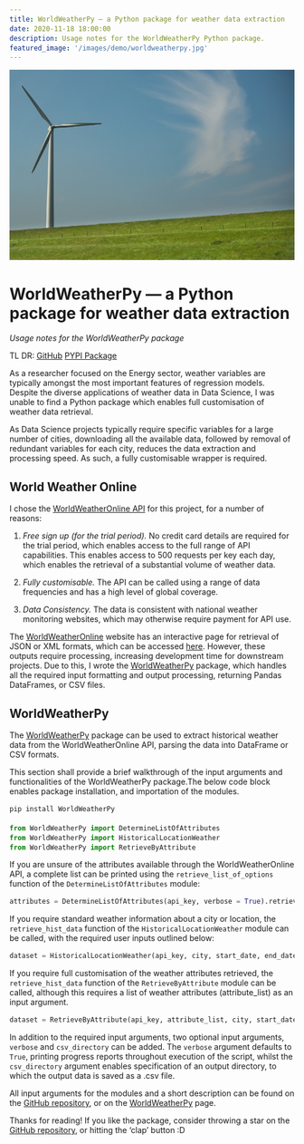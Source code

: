 ```yaml
---
title: WorldWeatherPy — a Python package for weather data extraction
date: 2020-11-18 18:00:00
description: Usage notes for the WorldWeatherPy Python package.
featured_image: '/images/demo/worldweatherpy.jpg'
---
```


![](/images/demo/worldweatherpy.jpg)

# WorldWeatherPy — a Python package for weather data extraction

*Usage notes for the WorldWeatherPy package*

TL DR: [GitHub][link1] [PYPI Package][link2]


As a researcher focused on the Energy sector, weather variables are typically amongst the most important features of regression models. Despite the diverse applications of weather data in Data Science, I was unable to find a Python package which enables full customisation of weather data retrieval.

As Data Science projects typically require specific variables for a large number of cities, downloading all the available data, followed by removal of redundant variables for each city, reduces the data extraction and processing speed. As such, a fully customisable wrapper is required.

## World Weather Online

I chose the [WorldWeatherOnline API][link3] for this project, for a number of reasons:

1) *Free sign up (for the trial period).*
No credit card details are required for the trial period, which enables access to the full range of API capabilities. This enables access to 500 requests per key each day, which enables the retrieval of a substantial volume of weather data.

2) *Fully customisable.*
The API can be called using a range of data frequencies and has a high level of global coverage.

3) *Data Consistency.*
The data is consistent with national weather monitoring websites, which may otherwise require payment for API use.

The [WorldWeatherOnline][link3] website has an interactive page for retrieval of JSON or XML formats, which can be accessed [here][link4]. However, these outputs require processing, increasing development time for downstream projects. Due to this, I wrote the [WorldWeatherPy][link5] package, which handles all the required input formatting and output processing, returning Pandas DataFrames, or CSV files.

## WorldWeatherPy

The [WorldWeatherPy][link5] package can be used to extract historical weather data from the WorldWeatherOnline API, parsing the data into DataFrame or CSV formats.

This section shall provide a brief walkthrough of the input arguments and functionalities of the WorldWeatherPy package.The below code block enables package installation, and importation of the modules.
```python
pip install WorldWeatherPy

from WorldWeatherPy import DetermineListOfAttributes
from WorldWeatherPy import HistoricalLocationWeather
from WorldWeatherPy import RetrieveByAttribute
```

If you are unsure of the attributes available through the WorldWeatherOnline API, a complete list can be printed using the ```retrieve_list_of_options``` function of the ```DetermineListOfAttributes``` module:

```python
attributes = DetermineListOfAttributes(api_key, verbose = True).retrieve_list_of_options()
```

If you require standard weather information about a city or location, the ```retrieve_hist_data``` function of the ```HistoricalLocationWeather``` module can be called, with the required user inputs outlined below:
```python
dataset = HistoricalLocationWeather(api_key, city, start_date, end_date, frequency).retrieve_hist_data()
```

If you require full customisation of the weather attributes retrieved, the ```retrieve_hist_data``` function of the ```RetrieveByAttribute``` module can be called, although this requires a list of weather attributes (attribute_list) as an input argument.
```python
dataset = RetrieveByAttribute(api_key, attribute_list, city, start_date, end_date, frequency).retrieve_hist_data()
```

In addition to the required input arguments, two optional input arguments, ```verbose``` and ```csv_directory``` can be added. The ```verbose``` argument defaults to ```True```, printing progress reports throughout execution of the script, whilst the ```csv_directory``` argument enables specification of an output directory, to which the output data is saved as a .csv file.

All input arguments for the modules and a short description can be found on the [GitHub repository][link1], or on the [WorldWeatherPy][link2] page.

Thanks for reading! If you like the package, consider throwing a star on the [GitHub repository][link1], or hitting the ‘clap’ button :D

[link1]: <https://github.com/David-Woroniuk/WorldWeatherPy>
[link2]: <https://pypi.org/project/WorldWeatherPy/>
[link3]: <https://www.worldweatheronline.com/developer/>
[link4]: <https://www.worldweatheronline.com/developer/premium-api-explorer.aspx>
[link5]: <https://pypi.org/project/WorldWeatherPy/>

